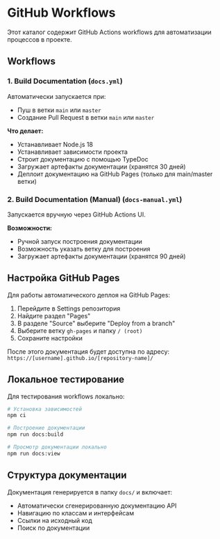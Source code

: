 # GitHub Workflows

Этот каталог содержит GitHub Actions workflows для автоматизации процессов в проекте.

## Workflows

### 1. Build Documentation (`docs.yml`)

Автоматически запускается при:
- Пуш в ветки `main` или `master`
- Создание Pull Request в ветки `main` или `master`

**Что делает:**
- Устанавливает Node.js 18
- Устанавливает зависимости проекта
- Строит документацию с помощью TypeDoc
- Загружает артефакты документации (хранятся 30 дней)
- Деплоит документацию на GitHub Pages (только для main/master ветки)

### 2. Build Documentation (Manual) (`docs-manual.yml`)

Запускается вручную через GitHub Actions UI.

**Возможности:**
- Ручной запуск построения документации
- Возможность указать ветку для построения
- Загружает артефакты документации (хранятся 90 дней)

## Настройка GitHub Pages

Для работы автоматического деплоя на GitHub Pages:

1. Перейдите в Settings репозитория
2. Найдите раздел "Pages"
3. В разделе "Source" выберите "Deploy from a branch"
4. Выберите ветку `gh-pages` и папку `/ (root)`
5. Сохраните настройки

После этого документация будет доступна по адресу: `https://[username].github.io/[repository-name]/`

## Локальное тестирование

Для тестирования workflows локально:

```bash
# Установка зависимостей
npm ci

# Построение документации
npm run docs:build

# Просмотр документации локально
npm run docs:view
```

## Структура документации

Документация генерируется в папку `docs/` и включает:
- Автоматически сгенерированную документацию API
- Навигацию по классам и интерфейсам
- Ссылки на исходный код
- Поиск по документации

